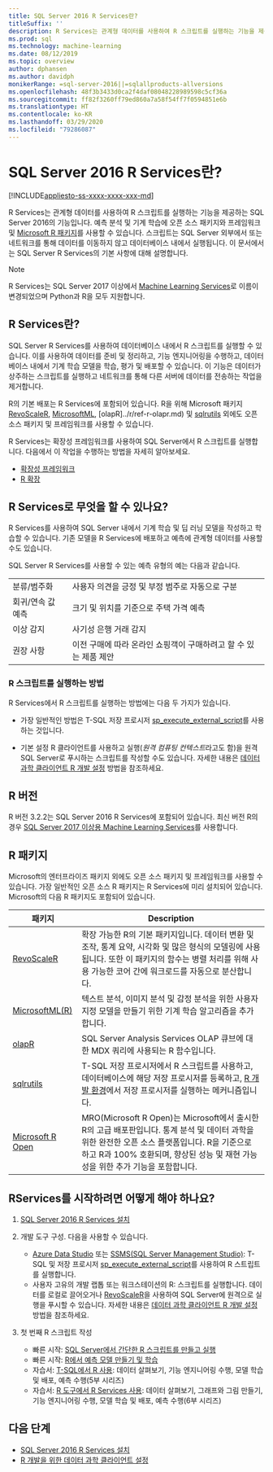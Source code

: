```yaml
---
title: SQL Server 2016 R Services란?
titleSuffix: ''
description: R Services는 관계형 데이터를 사용하여 R 스크립트를 실행하는 기능을 제공하는 SQL Server 2016의 기능입니다. 예측 분석 및 기계 학습에 오픈 소스 패키지와 프레임워크 및 Microsoft R 패키지를 사용할 수 있습니다. 스크립트는 SQL Server 외부에서 또는 네트워크를 통해 데이터를 이동하지 않고 데이터베이스 내에서 실행됩니다. 이 문서에서는 SQL Server R Services의 기본 사항에 대해 설명합니다.
ms.prod: sql
ms.technology: machine-learning
ms.date: 08/12/2019
ms.topic: overview
author: dphansen
ms.author: davidph
monikerRange: =sql-server-2016||=sqlallproducts-allversions
ms.openlocfilehash: 48f3b3433d0ca2f4daf08048228989598c5cf36a
ms.sourcegitcommit: ff82f3260ff79ed860a7a58f54ff7f0594851e6b
ms.translationtype: HT
ms.contentlocale: ko-KR
ms.lasthandoff: 03/29/2020
ms.locfileid: "79286087"
---
```

# <a name="what-is-sql-server-2016-r-services"></a>SQL Server 2016 R Services란?
[!INCLUDE[appliesto-ss-xxxx-xxxx-xxx-md](../../includes/appliesto-ss-xxxx-xxxx-xxx-md.md)]

R Services는 관계형 데이터를 사용하여 R 스크립트를 실행하는 기능을 제공하는 SQL Server 2016의 기능입니다. 예측 분석 및 기계 학습에 오픈 소스 패키지와 프레임워크 및 [Microsoft R 패키지](#packages)를 사용할 수 있습니다. 스크립트는 SQL Server 외부에서 또는 네트워크를 통해 데이터를 이동하지 않고 데이터베이스 내에서 실행됩니다. 이 문서에서는 SQL Server R Services의 기본 사항에 대해 설명합니다.

> [!Note]
> R Services는 SQL Server 2017 이상에서 [Machine Learning Services](../what-is-sql-server-machine-learning.md)로 이름이 변경되었으며 Python과 R을 모두 지원합니다.

## <a name="what-is-r-services"></a>R Services란?

SQL Server R Services를 사용하여 데이터베이스 내에서 R 스크립트를 실행할 수 있습니다. 이를 사용하여 데이터를 준비 및 정리하고, 기능 엔지니어링을 수행하고, 데이터베이스 내에서 기계 학습 모델을 학습, 평가 및 배포할 수 있습니다. 이 기능은 데이터가 상주하는 스크립트를 실행하고 네트워크를 통해 다른 서버에 데이터를 전송하는 작업을 제거합니다.

R의 기본 배포는 R Services에 포함되어 있습니다. R을 위해 Microsoft 패키지 [RevoScaleR](../r/ref-r-revoscaler.md), [MicrosoftML](../r/ref-r-microsoftml.md), [olapR]../r/ref-r-olapr.md) 및 [sqlrutils](../r/ref-r-sqlrutils.md) 외에도 오픈 소스 패키지 및 프레임워크를 사용할 수 있습니다.

R Services는 확장성 프레임워크를 사용하여 SQL Server에서 R 스크립트를 실행합니다. 다음에서 이 작업을 수행하는 방법을 자세히 알아보세요.

+ [확장성 프레임워크](../concepts/extensibility-framework.md)
+ [R 확장](../concepts/extension-r.md)

## <a name="what-can-i-do-with-r-services"></a>R Services로 무엇을 할 수 있나요?

R Services를 사용하여 SQL Server 내에서 기계 학습 및 딥 러닝 모델을 작성하고 학습할 수 있습니다. 기존 모델을 R Services에 배포하고 예측에 관계형 데이터를 사용할 수도 있습니다.

SQL Server R Services를 사용할 수 있는 예측 유형의 예는 다음과 같습니다.

|||
|-|-|
|분류/범주화|사용자 의견을 긍정 및 부정 범주로 자동으로 구분|
|회귀/연속 값 예측|크기 및 위치를 기준으로 주택 가격 예측|
|이상 감지|사기성 은행 거래 감지 |
|권장 사항|이전 구매에 따라 온라인 쇼핑객이 구매하려고 할 수 있는 제품 제안|

### <a name="how-to-execute-r-scripts"></a>R 스크립트를 실행하는 방법

R Services에서 R 스크립트를 실행하는 방법에는 다음 두 가지가 있습니다.

+ 가장 일반적인 방법은 T-SQL 저장 프로시저 [sp_execute_external_script](../../relational-databases/system-stored-procedures/sp-execute-external-script-transact-sql.md)를 사용하는 것입니다.

+ 기본 설정 R 클라이언트를 사용하고 실행(*원격 컴퓨팅 컨텍스트*라고도 함)을 원격 SQL Server로 푸시하는 스크립트를 작성할 수도 있습니다. 자세한 내용은 [데이터 과학 클라이언트 R 개발 설정](../r/set-up-a-data-science-client.md) 방법을 참조하세요.

<a name="version"></a>

## <a name="r-version"></a>R 버전

R 버전 3.2.2는 SQL Server 2016 R Services에 포함되어 있습니다. 최신 버전 R의 경우 [SQL Server 2017 이상용 Machine Learning Services](../what-is-sql-server-machine-learning.md)를 사용합니다.

<a name="packages"></a>

## <a name="r-packages"></a>R 패키지

Microsoft의 엔터프라이즈 패키지 외에도 오픈 소스 패키지 및 프레임워크를 사용할 수 있습니다. 가장 일반적인 오픈 소스 R 패키지는 R Services에 미리 설치되어 있습니다. Microsoft의 다음 R 패키지도 포함되어 있습니다.

| 패키지 | Description |
|-|-|
| [RevoScaleR](../r/ref-r-revoscaler.md) | 확장 가능한 R의 기본 패키지입니다. 데이터 변환 및 조작, 통계 요약, 시각화 및 많은 형식의 모델링에 사용됩니다. 또한 이 패키지의 함수는 병렬 처리를 위해 사용 가능한 코어 간에 워크로드를 자동으로 분산합니다. |
| [MicrosoftML(R)](../r/ref-r-microsoftml.md) | 텍스트 분석, 이미지 분석 및 감정 분석을 위한 사용자 지정 모델을 만들기 위한 기계 학습 알고리즘을 추가합니다. |
| [olapR](../r/ref-r-olapr.md) | SQL Server Analysis Services OLAP 큐브에 대한 MDX 쿼리에 사용되는 R 함수입니다. |
| [sqlrutils](../r/ref-r-sqlrutils.md) | T-SQL 저장 프로시저에서 R 스크립트를 사용하고, 데이터베이스에 해당 저장 프로시저를 등록하고, [R 개발 환경](../r/set-up-a-data-science-client.md)에서 저장 프로시저를 실행하는 메커니즘입니다. |
| [Microsoft R Open](https://mran.microsoft.com/rro) | MRO(Microsoft R Open)는 Microsoft에서 출시한 R의 고급 배포판입니다. 통계 분석 및 데이터 과학을 위한 완전한 오픈 소스 플랫폼입니다. R을 기준으로 하고 R과 100% 호환되며, 향상된 성능 및 재현 가능성을 위한 추가 기능을 포함합니다. |

## <a name="how-do-i-get-started-with-rservices"></a>RServices를 시작하려면 어떻게 해야 하나요?

1. [SQL Server 2016 R Services 설치](../install/sql-r-services-windows-install.md)

1. 개발 도구 구성. 다음을 사용할 수 있습니다.

    + [Azure Data Studio](../../azure-data-studio/what-is.md) 또는 [SSMS(SQL Server Management Studio)](../../ssms/sql-server-management-studio-ssms.md): T-SQL 및 저장 프로시저 [sp_execute_external_script](../../relational-databases/system-stored-procedures/sp-execute-external-script-transact-sql.md)를 사용하여 R 스트립트를 실행합니다.
    + 사용자 고유의 개발 랩톱 또는 워크스테이션의 R: 스크립트를 실행합니다. 데이터를 로컬로 끌어오거나 [RevoScaleR](../r/ref-r-revoscaler.md)을 사용하여 SQL Server에 원격으로 실행을 푸시할 수 있습니다. 자세한 내용은 [데이터 과학 클라이언트 R 개발 설정](../r/set-up-a-data-science-client.md) 방법을 참조하세요.

1. 첫 번째 R 스크립트 작성

    + 빠른 시작: [SQL Server에서 간단한 R 스크립트를 만들고 실행](../tutorials/quickstart-r-create-script.md)
    + 빠른 시작: [R에서 예측 모델 만들기 및 학습](../tutorials/quickstart-r-train-score-model.md)
    + 자습서: [T-SQL에서 R 사용](../tutorials/sqldev-in-database-r-for-sql-developers.md): 데이터 살펴보기, 기능 엔지니어링 수행, 모델 학습 및 배포, 예측 수행(5부 시리즈)
    + 자습서: [R 도구에서 R Services 사용](../tutorials/walkthrough-data-science-end-to-end-walkthrough.md): 데이터 살펴보기, 그래프와 그림 만들기, 기능 엔지니어링 수행, 모델 학습 및 배포, 예측 수행(6부 시리즈)

## <a name="next-steps"></a>다음 단계

+ [SQL Server 2016 R Services 설치](../install/sql-r-services-windows-install.md)
+ [R 개발을 위한 데이터 과학 클라이언트 설정](../r/set-up-a-data-science-client.md)
